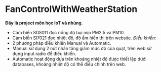 # FanControlWithWeatherStation

 **Đây là project môn học IoT và nhúng.**
- Cảm biến SDS011 đọc nồng độ bụi mịn PM2.5 và PM10.
- Cảm biến SI7021 đọc nhiệt độ, độ ẩm hiển thị trên website.
_Điều khiển:_
 - 2 phương pháp điều khiển Manual và Automatic.
 - Manual sử dụng 2 nút nhấn tăng giảm mức độ của quạt, trên web sử dụng input radio để điều khiển.
 - Automatic hoạt động dựa trên khoảng nhiệt độ được thiết lập dưới databases, khoảng nhiệt độ có thể điều chỉnh trên web.
